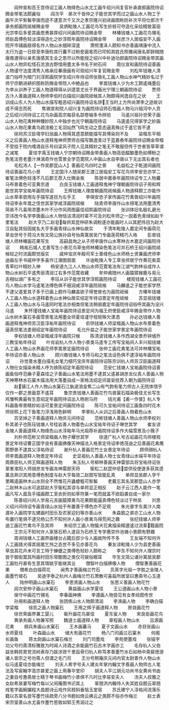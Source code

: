 <!-- { "loadSidebar": true } -->
　　阎仲宣和百王宫待诏工画人物绛色山水尤工画牛绍兴间复官补承直郎画院待诏赐金带笔法颇麄俗
　　阎次平　弟次千皆仲之子能世其学而过之画山水人物工于画牛次平髣髴李唐而迹不逮意次千又次之孝宗隆兴初进画图称防补次平将仕郎次千承务郎画院祗候赐金带
　　吴炳毗陵人工画花鸟写生折枝可夺造化采绘精致富丽光宗李后多爱其画恩赉甚厚绍兴间画院待诏赐金带
　　林椿钱塘人工画花鸟翎毛师赵昌傅色轻淡深得造化之妙淳熙年画院待诏赐金带
　　赵彦汴人居临安不入画院开市铺画扇得名作人物山水细碎深逺
　　萧照濩泽人颇知书亦善画靖康中流入太行为盗一日掠至李唐检其行囊不过粉奁画笔而已叩知其姓氏照雅闻唐名即辞贼随唐南渡得以亲炙唐感其生全之恩尽以所能授之绍兴中补迪功郎画院待诏赐金带其画山水人物异松怪石沧浪古野惜用墨太多书名于树石间
　　周仪宣和画院待诏善画人物谨守法度清秀入格承应摹唐画有可观绍兴年复官赐金带
　　刘松年钱塘人清波门俗呼为暗门刘淳熙画院学生绍兴年待诏师张敦礼工画人物山水神气精妙名过于师宁宗朝进耕织图称防赐金带院人中絶品也
　　李嵩钱塘人少为木工颇逺绳墨后为李从训养子工画人物道释得从训遗意尤长于界画光宁理三朝画院待诏
　　贾师古汴人善画道释人物师李伯时白描绍兴画院祗候其人物颇得闲逸自在之状
　　王训成山东人为人物山水描写粗恶绍兴画院待诏名饼王当时上方所尚萧李之迹故训成不得志而死
　　焦锡宣和院人绍兴复为画院待诏师石恪画人物马兴祖河中人贲之后绍兴间待诏工花鸟杂画高宗每获名踪卷轴多令辨验
　　马逺兴祖孙世荣子画山水人物花禽种种臻妙院人中独步也光宁朝画院待诏
　　马逵逺兄得家学之妙画山水人物花果禽鸟疏渲极工毛羽灿然飞鸣生动之意态逼真殊过于逺它皆不逮
　　徐珂苏汉臣壻学妇翁画人物得其遗意颇能描写其傅染则不及
　　梁楷东平相义之后善画人物山水道释鬼神师贾师古描写飘逸青过于蓝嘉泰年画院待诏赐金带楷不受挂于院内嗜酒自乐号曰梁风子院人见其精妙之笔无不敬服但传于世者皆草草谓之减笔
　　夏珪字禹玉钱塘人宁宗朝待诏赐金带善画人物高低醖酿墨色如傅粉之色笔法苍老墨汁淋漓奇作也雪景全学范寛院人中画山水自李唐以下无出其右者也
　　毛松沛人【一作吴郡昆山人】善画花鸟四时之景
　　毛益松之子乾道间画院待诏善画花鸟小景
　　王定国汴人随吴郡王渡江居临安工写花鸟师李安忠亦学二崔笔法傅色轻浅不凡后郡王荐入仕赐金紫
　　陈居中嘉泰年画院待诏专工人物蕃马布景着色可亚黄宗道
　　白良玉钱塘人工画道释鬼神宁理朝画院待诏子用和辉能世其学宝祐年画院待诏
　　王辉钱塘人理度朝画院祗候画人物道释颇工亦能作山水草率尝用左手描写遂目为左手王
　　李瑛安忠子家传画花竹禽兽绍兴年画院待诏李永年嵩之侄世其家学咸淳画院祗候
　　陆青师李唐作山水得笔法用墨清秀简易不凡喜用浓墨木叶不分作风雨图最佳绍熙画院待诏
　　张训体旧名殷礼避光宗讳改今名学李唐画山水人物恬洁清润时辈不可及刘松年师之一説着色青绿如赵千里笔法
　　赵大亨乃二赵皂每供其昆仲研朱调粉遂亦能画时人以其肥伟目为赵大汉自耻其俗因就名大亨多画青绿山水神仙故实
　　于清年毗陵人嘉定间专画荷花草虫世号于荷冯大有文简公族孙自号怡斋寓居吴门专画莲荷精巧入格
　　彭臯钱塘人师林椿画花果写生
　　高嗣昌珣之从子师李唐作山水寒林古木嘉定间画院待诏
　　韩祐石城人尤善写生小景花鸟草虫师林椿染色笔法可并石桥王绍兴画院祗候较之时流画颇觉版实
　　戚仲宝庆年殿司军士善绛色山水师杨士贤兼画虎师李迪画左手书戚仲字多喜作江潮图扇面
　　许迪毗陵人专工草虫师居宁作黄花紫菜青草红叶精妙入神
　　杨安道九江人人物山水师范寛笔法有江湖气韵林谷成作人物山水树石平逺秀丽清润江右多作范寛收藏
　　牟仲甫随州人画猿獐猴鹿与易元吉相似湖广多有之
　　李珏从训子能世其学淳熙画院待诏
　　楼观钱塘人工画花鸟人物山水学马逺笔法傅色俱不细润咸淳年画院祗候
　　马麟逺之子能世家学然不逮父逺爱其子多于已画上题作马麟盖欲子得誉故也为画院祗候
　　方椿年钱塘人工画人物山水道释着色山水神仙故实绍定年待诏景定年陞祗候
　　苏显祖钱塘人工画人物山水与马逺同时笔法亦相类但笔法稍弱嘉定年画院待诏俗呼其画为没兴马逺
　　朱怀瑾钱塘人宝祐年画院待诏景定间为福王府使臣咸淳年赐金带作人物山水树木窠石多画雪景笔法用墨全师夏珪谨守规矩殊欠潇洒
　　孙必达钱塘人善画道释鬼神师苏汉臣淳祐年画院待诏
　　俞珙钱塘人师梁楷画人物山水布景着色逼真但笔法差弱绍定年画院待诏
　　毛允升益之子能世家学景定年画院待诏
　　李权钱塘人师梁楷咸淳年画院只候
　　陈清波钱塘人多作西湖全景乔钟馗乔三教宝祐年待诏
　　叶肖岩杭人作人物小景类马逺专工传写宝祐间人丰兴祖钱塘人工画人物山水界画花师李嵩景定画院待诏
　　张仲工画花禽笔法可并林椿宝祐年待诏亦善人物山水
　　顾兴裔钱塘人专师马和之笔法设色俱不逮淳祐年画院待诏
　　孙觉善水墨白描毛女笔力细巧宝庆年画院待诏陈宗训杭人师苏汉臣画道释人物仕女描染未精人呼为铁陈绍定年画院待诏
　　范安仁钱塘人宝祐画院待诏善画鱼俗呼范癞子夏森珪之子善画山水笔法用墨不逮其父逺甚胡彦龙仪真人善画人物天神寒林水石窠木描法用大落墨自成一家格法绍定间苗安抚荐入朝为画院待诏
　　赵镇江人作人物山水窠石江埶波浪金焦二山有气韵有笔力师古人无院体惜乎仅作一郡之景画意不逺耳
　　鲁宗贵钱塘人善画花竹鸟兽窠石描染极佳尤长写生鸡雏鸭黄最有生意绍定年画院待诏出入杨驸马府
　　钱光甫【甫一作普】杭人专科画鱼带景精妙如活可爱景定间画院待诏
　　陈可久宝祐间待诏工画鱼四时花木师徐熙上花下鱼笔力浮浅用色鲜明
　　李章杭人从训之后善画人物着色山水
　　苏坚焯之子善画道释人物庆元间待诏
　　范彬钱塘人善画人物山水师李权刘朴其弟子也陈珏钱塘人号桂岩善人物着色山水宝祐年待诏子琳世其学
　　崔友谅金陵人善画道释人物绛色山水淳祐年马光祖荐补画院待诏多作大幅雪景及小簇子
　　刘朴师范彬又师梁楷画人物子耀世其学
　　徐道广杭人号古岩画花鸟师楼观景定年待诏曹正国字良有善画佛像天神描法入格景定待诏李徳茂迪之后善画花禽鹰鹘野景不逮其父淳祐待诏
　　谢升杭人善画花竹士女景定年待诏
　　顾师顔杭人师李嵩画道释人物景定年待诏
　　史显祖杭人善画人物士女青绿山水端平年待诏周鼎臣杭人师王辉画道释人物
　　朱玉杭人号柳林善画天神雷部兵将宝祐待诏张翠峯淮阳人师胡彦龙专画龙神雷部天将
　　衞松二赵昆仲皂尝供役使遂多获其遗藁且熟识其用意傅色制度与赵大亨每效二赵图写皆能乱真
　　单邦显吴郡人学千里晞逺画林木山水则全不然惟花卉蠭蜨粗可髣髴
　　老戴忘其名吴郡昆山人亦学二赵林木山水可追踪赵大亨衞松其谬与单邦显正相反
　　赵子云江西人能作一笔画凡写人面及手描画颇工至衣折则如草符篆一笔而就盖不欲蹈袭自成一家尔
　　陈善绍兴间人学易元吉画猿獐禽鸟花果颇能逼真傅色轻淡过于林吴
　　刘思义绍兴间待诏专画青绿山水拙于布置善于傅色亦不足观
　　朱光普字东美汴人南渡补入画院学左建画村田乐及农家迎妇等亦善山水
　　朱森鋭之弟亦工山水人物布置行笔俱不逮兄杨公杰不知何许人画小景禽鸟得荒闲之趣
　　张纪钱塘人师李迪工画花竹禽鸟不及其师
　　朱绍宗工画人物猫犬花禽描染精邃逺过流辈籍画院
　　王宗元不知何许人家居石桥人遂目为石桥王专学惠崇作池塘小景颇有野趣
　　周询钱塘人工画界画楼台占籍后邸少与人画故所传不多
　　王友端不知何许人工画猎犬得其摇尾乞怜之态世不多见亦善花鸟
　　秦友谅毗陵人少为县吏善画草虫其花卉未可言工特于蝉蜨之类傅色轻妙人颇称之
　　李东不知何许人理宗时尝于御街鬻其所画村田乐常酣图之类仅可娱俗眼耳
　　毕生文简公诸孙寓居吴郡工画牡丹甚有生意其壻姚亨能继其业
　　僧智叶白描佛像人物
　　僧智惠善画花果
　　僧希白白描荷花
　　闻秀才善画梅兰竹石
　　员真字光祖一字胜之金陵人画墨竹坡石
　　吴迪字泰之杭州人画梅兰竹石萧散可喜扁所居室曰惠斋号心玉道人
　　陆仲明画山水窠石
　　李思贤画人物山水
　　张思义善画人物花竹
　　阎次安仲子画山水窠石
　　黄益画山水学夏珪
　　王公道画山水人物小景
　　侯守中画花竹翎毛
　　李春画神佛
　　李遵画人物尝见有女孝经图传世
　　孙用和画道释人物
　　张团练山水人物颇清润
　　李涣画人物
　　李确白描学梁楷
　　徐凯之画人物窠石
　　王用之辉子画道释人物
　　房敛画花竹
　　徐世荣画界兼工婴儿
　　衞升画花鸟甚佳
　　夏东叟人物
　　宋良臣画花鸟
　　黄承务画人物兼写照
　　魏道士画道释人物
　　章程画人物山水
　　吕源画花禽
　　纲兵朱画山水窠石
　　王木画蕃马
　　夏子文画山水
　　赤目张画山水师夏珪
　　叶森画山水
　　储大有画花竹
　　杨八门司画兰石窠木
　　何阁长画鱼
　　蒋太尉画山水窠石梅兰
　　刘门司墨戏
　　李苑使墨戏
　　张镃字功父号约斋清标雅致为时闻人诗酒之余能画竹石古木字画亦工
　　毛存杭人父伯益坐韩侂胄党流岭表存乃跋涉效千里函骨归杭人称笃孝善墨竹水石如杨中斋裴徳游诸人皆宗之号勿斋人但谓之毛门司
　　王分号黙庵庆元间内官太尉善作人物山水似马逺夏珪亦能梅兰
　　刘夫人希字号夫人建炎年掌内翰文字善画人物师古人笔法及写宸翰字高宗甚爱之画上用春华堂印
　　胡夫人平江胡元功尚书女黄尚书由之妻自号惠斋居士精于琴书画梅竹小景俱不凡时比李易安夫人
　　汤夫人叔雅之女赵希泉妻写梅竹每以父闲庵图书识其上
　　翠翘洪内翰侍人失其姓自题云翠翘戏笔字画婉媚程大昌题诗云戏作风枝斜垂恼玉堂宿
　　苏氏建宁人淳祐间流落乐籍以苏翠名尝写墨竹扶疏旁八分书题如倚云拂云之类颇不俗亦作梅兰
　　赵士表宋宗室善山水尤喜作墨竹思致如郓王秀润过之
